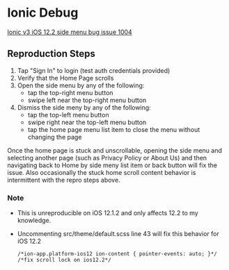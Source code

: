 # Ionic Debug
[Ionic v3 iOS 12.2 side menu bug issue 1004](https://github.com/ionic-team/ionic-v3/issues/1004)

## Reproduction Steps
1. Tap "Sign In" to login (test auth credentials provided)
2. Verify that the Home Page scrolls
3. Open the side menu by any of the following:
   - tap the top-right menu button
   - swipe left near the top-right menu button
4. Dismiss the side meny by any of the following:
   - tap the top-left menu button
   - swipe right near the top-left menu button
   - tap the home page menu list item to close the menu without changing the page

Once the home page is stuck and unscrollable, opening the side menu and selecting another page (such as Privacy Policy or About Us) and then navigating back to Home by side meny list item or back button will fix the issue. Also occasionally the stuck home scroll content behavior is intermittent with the repro steps above.

### Note
- This is unreproducible on iOS 12.1.2 and only affects 12.2 to my knowledge.
- Uncommenting src/theme/default.scss line 43 will fix this behavior for iOS 12.2

  ```/*ion-app.platform-ios12 ion-content { pointer-events: auto; }*/ /*fix scroll lock on ios12.2*/```